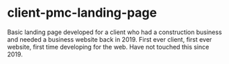 # client-pmc-landing-page
Basic landing page developed for a client who had a construction business and needed a business website back in 2019. First ever client, first ever website, first time developing for the web. Have not touched this since 2019.
